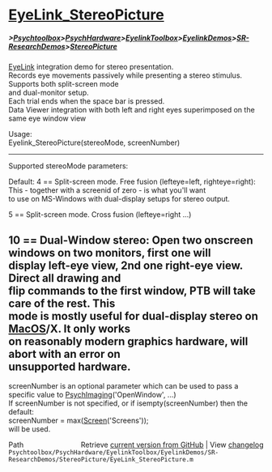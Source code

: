 # [EyeLink_StereoPicture](EyeLink_StereoPicture)
##### >[Psychtoolbox](Psychtoolbox)>[PsychHardware](PsychHardware)>[EyelinkToolbox](EyelinkToolbox)>[EyelinkDemos](EyelinkDemos)>[SR-ResearchDemos](SR-ResearchDemos)>[StereoPicture](StereoPicture)

[EyeLink](EyeLink) integration demo for stereo presentation.  
Records eye movements passively while presenting a stereo stimulus. Supports both split-screen mode   
and dual-monitor setup.  
Each trial ends when the space bar is pressed.  
Data Viewer integration with both left and right eyes superimposed on the same eye window view  
  
Usage:  
Eyelink\_StereoPicture(stereoMode, screenNumber)  
  
------------------------------------------------------------  
Supported stereoMode parameters:  
  
Default: 4 == Split-screen mode. Free fusion (lefteye=left, righteye=right): This - together with a screenid of zero - is what you'll want   
to use on MS-Windows with dual-display setups for stereo output.  
  
5 == Split-screen mode. Cross fusion (lefteye=right ...)  
  
10 == Dual-Window stereo: Open two onscreen windows on two monitors, first one will  
display left-eye view, 2nd one right-eye view. Direct all drawing and  
flip commands to the first window, PTB will take care of the rest. This  
mode is mostly useful for dual-display stereo on [MacOS](MacOS)/X. It only works  
on reasonably modern graphics hardware, will abort with an error on  
unsupported hardware.  
------------------------------------------------------------  
  
screenNumber is an optional parameter which can be used to pass a specific value to [PsychImaging](PsychImaging)('OpenWindow', ...)  
If screenNumber is not specified, or if isempty(screenNumber) then the default:  
screenNumber = max([Screen](Screen)('Screens'));  
will be used.  




<div class="code_header" style="text-align:right;">
  <span style="float:left;">Path&nbsp;&nbsp;</span> <span class="counter">Retrieve <a href=
  "https://raw.github.com/Psychtoolbox-3/Psychtoolbox-3/beta/Psychtoolbox/PsychHardware/EyelinkToolbox/EyelinkDemos/SR-ResearchDemos/StereoPicture/EyeLink_StereoPicture.m">current version from GitHub</a> | View <a href=
  "https://github.com/Psychtoolbox-3/Psychtoolbox-3/commits/beta/Psychtoolbox/PsychHardware/EyelinkToolbox/EyelinkDemos/SR-ResearchDemos/StereoPicture/EyeLink_StereoPicture.m">changelog</a></span>
</div>
<div class="code">
  <code>Psychtoolbox/PsychHardware/EyelinkToolbox/EyelinkDemos/SR-ResearchDemos/StereoPicture/EyeLink_StereoPicture.m</code>
</div>

